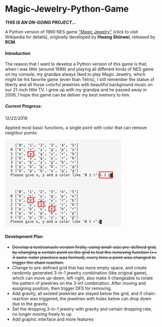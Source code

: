 # Magic-Jewelry-Python-Game

***THIS IS AN ON-GOING PROJECT...***

A Python version of 1990 NES game ["Magic Jewelry"](https://en.wikipedia.org/wiki/Magic_Jewelry) (click to visit Wikipedia for details), originally developed by **Hwang Shinwei**, released by **RCM**.

#### Introduction

The reason that I want to develop a Python version of this game is that, when I was little (around 1998) and playing all different kinds of NES game on my console, my grandpa always liked to play Magic Jewelry, which might be his favorite game (even than Tetris), I still remember the statue of liberty and all those colorful jewelries with beautiful background music on our 21-inch little TV. I grew up with my grandpa and he passed away in 2006, I hope this game can be deliver my best memory to him.

##### Current Progress:

12/22/2019

Applied most basic functions, a single point with color that can remove neighbor points:

<img src="./readme.assets/ResultDisplay.png" alt="ResultDisplay" style="zoom: 50%;" />

#### Development Plan

- ~~Develop a text/console version firstly, using small-size pre-defined grid, by changing a certain point on the grid to test the removing function (>= 3 same-color jewelries was formed), every time a point was changed to trigger the chain reaction.~~
- Change to pre-defined grid that has more empty space, and create randomly generated 3-in-1 jewelry combination (like original game), which can move up-down, left-right, also make it changeable to rotate the pattern of jewelries on the 3-in1 combination. After moving and assigning position, then trigger DFS for removing.
- Add gravity, all existed jewelries are stayed below the grid, and if chain-reaction was triggered, the jewelries with holes below can drop down due to the gravity.
- Set the dropping 3-in-1 jewelry with gravity and certain dropping rate, no longer moving freely to up.
- Add graphic interface and more features